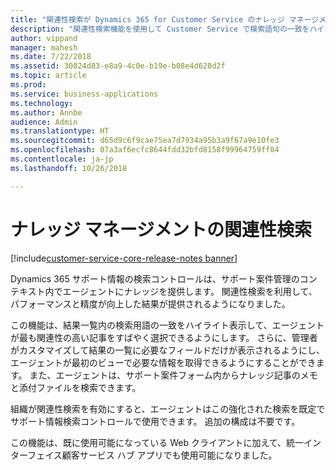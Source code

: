 ```yaml
---
title: "関連性検索が Dynamics 365 for Customer Service のナレッジ マネージメントでどのように動作するかの確認"
description: "関連性検索機能を使用して Customer Service で検索語句の一致をハイライト表示すると、エージェントが最も関連性の高い記事をすばやく選択するのにどのように役立つかを理解します"
author: vippand
manager: mahesh
ms.date: 7/22/2018
ms.assetid: 30824d83-e8a9-4c0e-b19e-b08e4d628d2f
ms.topic: article
ms.prod: 
ms.service: business-applications
ms.technology: 
ms.author: Annbe
audience: Admin
ms.translationtype: HT
ms.sourcegitcommit: d65d9c6f9cae75ea7d7934a95b3a9f67a9e10fe3
ms.openlocfilehash: 07a3af6ecfc8644fdd32bfd8158f99964759ff04
ms.contentlocale: ja-jp
ms.lasthandoff: 10/26/2018

---
```

#  <a name="relevance-search-for-knowledge-management"></a>ナレッジ マネージメントの関連性検索 

[!include[customer-service-core-release-notes banner](../../includes/customer-service-core-release-notes.md)]




Dynamics 365 サポート情報の検索コントロールは、サポート案件管理のコンテキスト内でエージェントにナレッジを提供します。 関連性検索を利用して、パフォーマンスと精度が向上した結果が提供されるようになりました。 

この機能は、結果一覧内の検索用語の一致をハイライト表示して、エージェントが最も関連性の高い記事をすばやく選択できるようにします。 さらに、管理者がカスタマイズして結果の一覧に必要なフィールドだけが表示されるようにし、エージェントが最初のビューで必要な情報を取得できるようにすることができます。 また、エージェントは、サポート案件フォーム内からナレッジ記事のメモと添付ファイルを検索できます。 

組織が関連性検索を有効にすると、エージェントはこの強化された検索を既定でサポート情報検索コントロールで使用できます。 追加の構成は不要です。

この機能は、既に使用可能になっている Web クライアントに加えて、統一インターフェイス顧客サービス ハブ アプリでも使用可能になりました。
 

